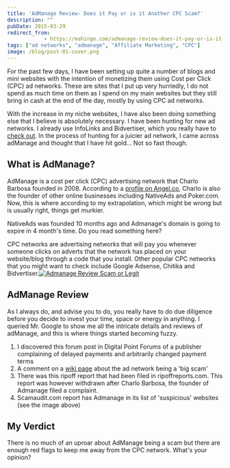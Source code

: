 ```yaml
---
title: 'AdManage Review- Does it Pay or is it Another CPC Scam?'
description: ""
pubDate: 2015-03-29
redirect_from:
            - https://mahinge.com/admanage-review-does-it-pay-or-is-it-another-cpc-scam/
tags: ["ad networks", "admanage", "Affiliate Marketing", "CPC"]
image: /blog/post-01-cover.png
---
```

For the past few days, I have been setting up quite a number of blogs and mini websites with the intention of monetizing them using Cost per Click (CPC) ad networks. These are sites that I put up very hurriedly, I do not spend as much time on them as I spend on my main websites but they still bring in cash at the end of the day, mostly by using CPC ad networks.

With the increase in my niche websites, I have also been doing something else that I believe is absolutely necessary. I have been hunting for new ad networks. I already use InfoLinks and Bidvertiser, which you really have to [check out](https://mahinge.com/recommends/bidvertiser/ "check out"). In the process of hunting for a juicier ad network, I came across adManage and thought that I have hit gold... Not so fast though.

## What is AdManage?

AdManage is a cost per click (CPC) advertising network that Charlo Barbosa founded in 2008. According to a [profile on Angel.co](https://angel.co/charlo-barbosa), Charlo is also the founder of other online businesses including NativeAds and Poker.com. Now, this is where according to my extrapolation, which might be wrong but is usually right, things get murkier.

NativeAds was founded 10 months ago and Admanage's domain is going to expire in 4 month's time. Do you read something here?

CPC networks are advertising networks that will pay you whenever someone clicks on adverts that the network has placed on your website/blog through a code that you install. Other popular CPC networks that you might want to check include Google Adsense, Chitika and Bidvertiser.[![Admanage Review Scam or Legit](https://mahinge.com/wp-content/uploads/2015/03/Admanage-Review-Scam-or-Legit-1030x347.jpg)](https://mahinge.com/wp-content/uploads/2015/03/Admanage-Review-Scam-or-Legit.jpg)

## AdManage Review

As I always do, and advise you to do, you really have to do due diligence before you decide to invest your time, space or energy in anything. I queried Mr. Google to show me all the intricate details and reviews of adManage, and this is where things started becoming fuzzy.

1.  I discovered this forum post in Digital Point Forums of a publisher complaining of delayed payments and arbitrarily changed payment terms
2.  A comment on a [wiki page](https://mahinge.com/wp-content/uploads/2015/03/admanage#.VReHTOG2Vps) about the ad network being a 'big scam'
3.  There was this ripoff report that had been filed in ripoffreports.com. This report was however withdrawn after Charlo Barbosa, the founder of Admanage filed a complaint.
4.  Scamaudit.com report has Admanage in its list of 'suspicious' websites (see the image above)

## My Verdict

There is no much of an uproar about AdManage being a scam but there are enough red flags to keep me away from the CPC network. What's your opinion?
